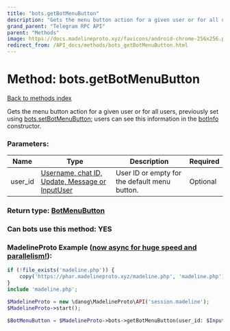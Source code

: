```yaml
---
title: "bots.getBotMenuButton"
description: "Gets the menu button action for a given user or for all users, previously set using [bots.setBotMenuButton](../methods/bots.setBotMenuButton.html); users can see this information in the [botInfo](../constructors/botInfo.html) constructor."
grand_parent: "Telegram RPC API"
parent: "Methods"
image: https://docs.madelineproto.xyz/favicons/android-chrome-256x256.png
redirect_from: /API_docs/methods/bots_getBotMenuButton.html
---
```

# Method: bots.getBotMenuButton
[Back to methods index](index.html)



Gets the menu button action for a given user or for all users, previously set using [bots.setBotMenuButton](../methods/bots.setBotMenuButton.html); users can see this information in the [botInfo](../constructors/botInfo.html) constructor.

### Parameters:

| Name     |    Type       | Description | Required |
|----------|---------------|-------------|----------|
|user\_id|[Username, chat ID, Update, Message or InputUser](/API_docs/types/InputUser.html) | User ID or empty for the default menu button. | Optional|


### Return type: [BotMenuButton](/API_docs/types/BotMenuButton.html)

### Can bots use this method: **YES**


### MadelineProto Example ([now async for huge speed and parallelism!](https://docs.madelineproto.xyz/docs/ASYNC.html)):


```php
if (!file_exists('madeline.php')) {
    copy('https://phar.madelineproto.xyz/madeline.php', 'madeline.php');
}
include 'madeline.php';

$MadelineProto = new \danog\MadelineProto\API('session.madeline');
$MadelineProto->start();

$BotMenuButton = $MadelineProto->bots->getBotMenuButton(user_id: $InputUser, );
```

